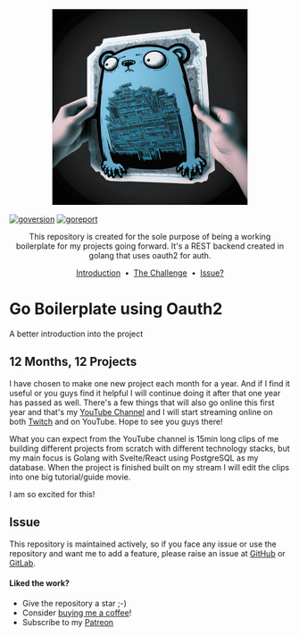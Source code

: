 <div align="center">
    <img src="images/boilerplate-logo.webp" alt="Go Boilerplate with Auth" width="350" height="350" />
</div>

[![goversion]](https://gitlab.com/t0nyandre/go-boilerplate-oauth2)
[![goreport]](https://goreportcard.com/report/github.com/t0nyandre/go-boilerplate-oauth2)

<p align="center">
  This repository is created for the sole purpose of being a working boilerplate for my projects going forward. It's a REST backend created in golang that uses oauth2 for auth.
</p>

<p align="center">
    <a href="#go-boilerplate-using-oauth2">Introduction</a> &nbsp;&bull;&nbsp;
    <a href="#12-months-12-projects">The Challenge</a> &nbsp;&bull;&nbsp;
    <a href="#issue">Issue?</a>
</p>

# Go Boilerplate using Oauth2

A better introduction into the project

## 12 Months, 12 Projects

I have chosen to make one new project each month for a year. And if I find it useful or you guys find it helpful I will continue doing it after that one year has passed as well.
There's a few things that will also go online this first year and that's my [YouTube Channel](https://youtube.com/@t0nyandre) and I will start streaming online on both [Twitch](https://www.twitch.tv/t0nyandre) and on YouTube. Hope to see you guys there!

What you can expect from the YouTube channel is 15min long clips of me building different projects from scratch with different technology stacks, but my main focus is Golang with Svelte/React using PostgreSQL as my database. When the project is finished built on my stream I will edit the clips into one big tutorial/guide movie.

I am so excited for this!

## Issue
This repository is maintained actively, so if you face any issue or use the repository and want me to add a feature, please raise an issue at [GitHub](https://github.com/t0nyandre/go-boilerplate-oauth2/issues/new) or [GitLab](https://gitlab.com/t0nyandre/go-boilerplate-oauth2/-/issues/new).

#### Liked the work?
- Give the repository a star ;-)
- Consider [buying me a coffee](https://www.buymeacoffee.com/t0nyandre)!
- Subscribe to my [Patreon](https://patreon.com/t0nyandre)



[goversion]: https://img.shields.io/github/go-mod/go-version/t0nyandre/go-boilerplate-oauth2.svg
[goreport]: https://goreportcard.com/badge/github.com/nanomsg/mangos
